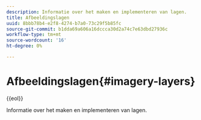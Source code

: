 ```yaml
---
description: Informatie over het maken en implementeren van lagen.
title: Afbeeldingslagen
uuid: 8bbb78b4-e2f8-4274-b7a0-73c29f5b85fc
source-git-commit: b1dda69a606a16dccca30d2a74c7e63dbd27936c
workflow-type: tm+mt
source-wordcount: '16'
ht-degree: 0%

---
```



# Afbeeldingslagen{#imagery-layers}

{{eol}}

Informatie over het maken en implementeren van lagen.

